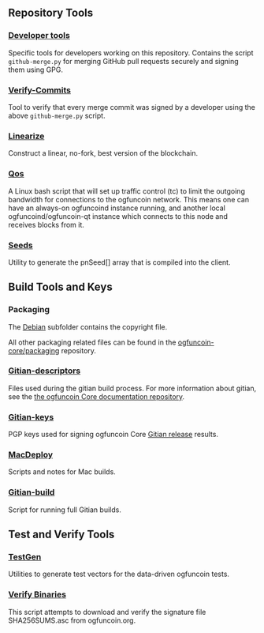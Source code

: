 Repository Tools
---------------------

### [Developer tools](/contrib/devtools) ###
Specific tools for developers working on this repository.
Contains the script `github-merge.py` for merging GitHub pull requests securely and signing them using GPG.

### [Verify-Commits](/contrib/verify-commits) ###
Tool to verify that every merge commit was signed by a developer using the above `github-merge.py` script.

### [Linearize](/contrib/linearize) ###
Construct a linear, no-fork, best version of the blockchain.

### [Qos](/contrib/qos) ###

A Linux bash script that will set up traffic control (tc) to limit the outgoing bandwidth for connections to the ogfuncoin network. This means one can have an always-on ogfuncoind instance running, and another local ogfuncoind/ogfuncoin-qt instance which connects to this node and receives blocks from it.

### [Seeds](/contrib/seeds) ###
Utility to generate the pnSeed[] array that is compiled into the client.

Build Tools and Keys
---------------------

### Packaging ###
The [Debian](/contrib/debian) subfolder contains the copyright file.

All other packaging related files can be found in the [ogfuncoin-core/packaging](https://github.com/ogfuncoin-core/packaging) repository.

### [Gitian-descriptors](/contrib/gitian-descriptors) ###
Files used during the gitian build process. For more information about gitian, see the [the ogfuncoin Core documentation repository](https://github.com/ogfuncoin-core/docs).

### [Gitian-keys](/contrib/gitian-keys)
PGP keys used for signing ogfuncoin Core [Gitian release](/doc/release-process.md) results.

### [MacDeploy](/contrib/macdeploy) ###
Scripts and notes for Mac builds. 

### [Gitian-build](/contrib/gitian-build.py) ###
Script for running full Gitian builds.

Test and Verify Tools 
---------------------

### [TestGen](/contrib/testgen) ###
Utilities to generate test vectors for the data-driven ogfuncoin tests.

### [Verify Binaries](/contrib/verifybinaries) ###
This script attempts to download and verify the signature file SHA256SUMS.asc from ogfuncoin.org.
